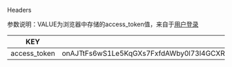 Headers

参数说明：VALUE为浏览器中存储的access_token值，来自于[用户登录](/auth/login) 

|  KEY   |  VALUE |  DESCRIPTION |
|  ----  | ----  | ----  |
|  access_token  | onAJTtFs6wS1Le5KqGXs7FxfdAWby0l73l4GCXRmZWEa1lmAVLadHt7IW4LOOzdOQgfcRRXxo3KrmNoFbZtOMwTOtSS5e5iqlLb%2Bg7BhPGwvN49%2F1vWdGQa4xVM90eU%2Bz7AgRmyxLIPM58T4qpeafY4gZPmiM5SXsp%2BSo4Gb2svwf3iRRnR7Ss158iH1B1OQU9XtCDnZ5XYSbeCdod4xb%2FKbjO92HUAfEr7kcDjuTvo%3D   | - |
